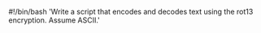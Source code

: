 #!/bin/bash
'Write a script that encodes and decodes text using the rot13 encryption. Assume ASCII.'
